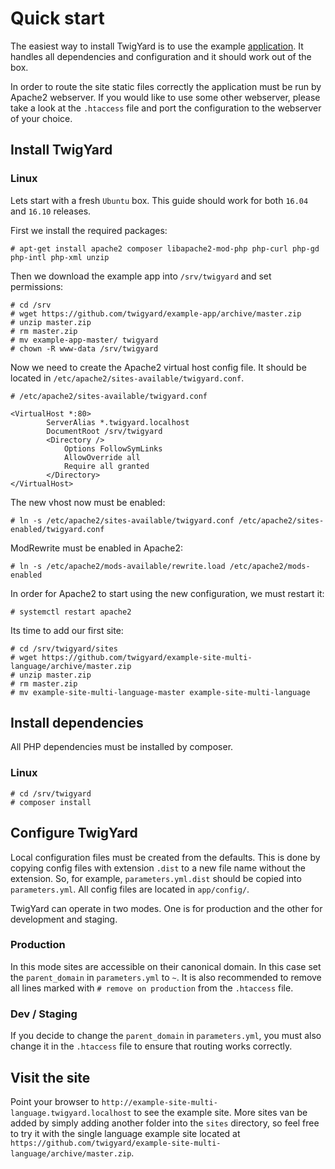 # Quick start
The easiest way to install TwigYard is to use the example [application](https://github.com/twigyard/example-app). It handles all dependencies and configuration and it should work out of the box.

In order to route the site static files correctly the application must be run by Apache2 webserver. If you would like to use some other webserver, please take a look at the `.htaccess` file and port the configuration to the webserver of your choice. 
 
## Install TwigYard
### Linux
Lets start with a fresh `Ubuntu` box. This guide should work for both `16.04` and `16.10` releases. 

First we install the required packages:
```
# apt-get install apache2 composer libapache2-mod-php php-curl php-gd php-intl php-xml unzip
```

Then we download the example app into `/srv/twigyard` and set permissions:
```
# cd /srv
# wget https://github.com/twigyard/example-app/archive/master.zip
# unzip master.zip
# rm master.zip
# mv example-app-master/ twigyard
# chown -R www-data /srv/twigyard
```

Now we need to create the Apache2 virtual host config file. It should be located in `/etc/apache2/sites-available/twigyard.conf`.
```
# /etc/apache2/sites-available/twigyard.conf
  
<VirtualHost *:80>
        ServerAlias *.twigyard.localhost
        DocumentRoot /srv/twigyard
        <Directory />
            Options FollowSymLinks
            AllowOverride all
            Require all granted
        </Directory>
</VirtualHost>
```

The new vhost now must be enabled:
```
# ln -s /etc/apache2/sites-available/twigyard.conf /etc/apache2/sites-enabled/twigyard.conf
```

ModRewrite must be enabled in Apache2:
```
# ln -s /etc/apache2/mods-available/rewrite.load /etc/apache2/mods-enabled
```

In order for Apache2 to start using the new configuration, we must restart it:
```
# systemctl restart apache2
```

Its time to add our first site:
```
# cd /srv/twigyard/sites
# wget https://github.com/twigyard/example-site-multi-language/archive/master.zip
# unzip master.zip
# rm master.zip
# mv example-site-multi-language-master example-site-multi-language
```

## Install dependencies
All PHP dependencies must be installed by composer.
### Linux
```
# cd /srv/twigyard 
# composer install
```

## Configure TwigYard
Local configuration files must be created from the defaults. This is done by copying config files with extension `.dist` to a new file name without the extension. So, for example, `parameters.yml.dist` should be copied into `parameters.yml`. All config files are located in `app/config/`.
 
TwigYard can operate in two modes. One is for production and the other for development and staging.

### Production
In this mode sites are accessible on their canonical domain. In this case set the `parent_domain` in `parameters.yml` to `~`. It is also recommended to remove all lines marked with `# remove on production` from the `.htaccess` file.   

### Dev / Staging
If you decide to change the `parent_domain` in `parameters.yml`, you must also change it in the `.htaccess` file to ensure that routing works correctly.


## Visit the site
Point your browser to `http://example-site-multi-language.twigyard.localhost` to see the example site. More sites van be added by simply adding another folder into the `sites` directory, so feel free to try it with the single language example site located at `https://github.com/twigyard/example-site-multi-language/archive/master.zip`.
